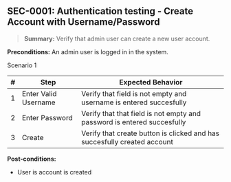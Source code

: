 ## **SEC-0001:** Authentication testing - Create Account with Username/Password  

> **Summary:** Verify that admin user can create a new user account.  <br>

**Preconditions:** An admin user is logged in in the system. 

Scenario 1 

 | \# | Step | Expected Behavior | 
 |----|------|-------------------| 
 |  1 |Enter Valid Username      | Verify that field is not empty and username is entered succesfully | 
 |  2 |Enter Password      | Verify that that field is not empty and password is entered succesfully   | 
 |  3 |Create      | Verify that create button is clicked and has succesfully created account   |  

**Post-conditions:**  

 - User is account is created    

